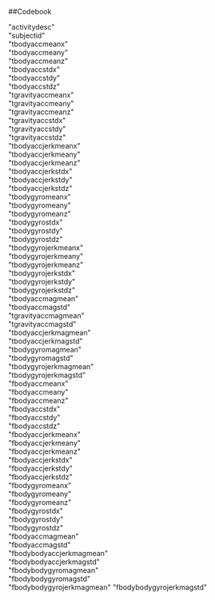 ##Codebook

"activitydesc"  
"subjectid"               
"tbodyaccmeanx"            
"tbodyaccmeany"           
"tbodyaccmeanz"           
"tbodyaccstdx"             
"tbodyaccstdy"             
"tbodyaccstdz"            
"tgravityaccmeanx"         
"tgravityaccmeany"         
"tgravityaccmeanz"         
"tgravityaccstdx"         
"tgravityaccstdy"          
"tgravityaccstdz"          
"tbodyaccjerkmeanx"        
"tbodyaccjerkmeany"       
"tbodyaccjerkmeanz"        
"tbodyaccjerkstdx"         
"tbodyaccjerkstdy"         
"tbodyaccjerkstdz"        
"tbodygyromeanx"           
"tbodygyromeany"           
"tbodygyromeanz"           
"tbodygyrostdx"           
"tbodygyrostdy"            
"tbodygyrostdz"            
"tbodygyrojerkmeanx"       
"tbodygyrojerkmeany"      
"tbodygyrojerkmeanz"       
"tbodygyrojerkstdx"        
"tbodygyrojerkstdy"        
"tbodygyrojerkstdz"       
"tbodyaccmagmean"         
"tbodyaccmagstd"           
"tgravityaccmagmean"       
"tgravityaccmagstd"       
"tbodyaccjerkmagmean"      
"tbodyaccjerkmagstd"       
"tbodygyromagmean"         
"tbodygyromagstd"         
"tbodygyrojerkmagmean"     
"tbodygyrojerkmagstd"      
"fbodyaccmeanx"            
"fbodyaccmeany"           
"fbodyaccmeanz"            
"fbodyaccstdx"             
"fbodyaccstdy"             
"fbodyaccstdz"            
"fbodyaccjerkmeanx"        
"fbodyaccjerkmeany"        
"fbodyaccjerkmeanz"        
"fbodyaccjerkstdx"        
"fbodyaccjerkstdy"         
"fbodyaccjerkstdz"         
"fbodygyromeanx"           
"fbodygyromeany"          
"fbodygyromeanz"           
"fbodygyrostdx"            
"fbodygyrostdy"            
"fbodygyrostdz"           
"fbodyaccmagmean"          
"fbodyaccmagstd"           
"fbodybodyaccjerkmagmean"  
"fbodybodyaccjerkmagstd"  
"fbodybodygyromagmean"     
"fbodybodygyromagstd"      
"fbodybodygyrojerkmagmean" 
"fbodybodygyrojerkmagstd"
